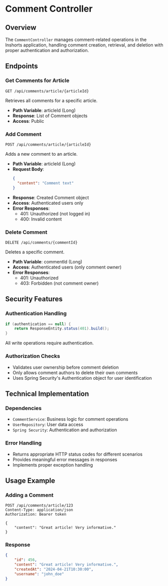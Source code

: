 # Comment Controller

## Overview
The `CommentController` manages comment-related operations in the Inshorts application, handling comment creation, retrieval, and deletion with proper authentication and authorization.

## Endpoints

### Get Comments for Article
```
GET /api/comments/article/{articleId}
```
Retrieves all comments for a specific article.
- **Path Variable**: articleId (Long)
- **Response**: List of Comment objects
- **Access**: Public

### Add Comment
```
POST /api/comments/article/{articleId}
```
Adds a new comment to an article.
- **Path Variable**: articleId (Long)
- **Request Body**:
  ```json
  {
    "content": "Comment text"
  }
  ```
- **Response**: Created Comment object
- **Access**: Authenticated users only
- **Error Responses**:
  - 401: Unauthorized (not logged in)
  - 400: Invalid content

### Delete Comment
```
DELETE /api/comments/{commentId}
```
Deletes a specific comment.
- **Path Variable**: commentId (Long)
- **Access**: Authenticated users (only comment owner)
- **Error Responses**:
  - 401: Unauthorized
  - 403: Forbidden (not comment owner)

## Security Features

### Authentication Handling
```java
if (authentication == null) {
    return ResponseEntity.status(401).build();
}
```
All write operations require authentication.

### Authorization Checks
- Validates user ownership before comment deletion
- Only allows comment authors to delete their own comments
- Uses Spring Security's Authentication object for user identification

## Technical Implementation

### Dependencies
- `CommentService`: Business logic for comment operations
- `UserRepository`: User data access
- `Spring Security`: Authentication and authorization

### Error Handling
- Returns appropriate HTTP status codes for different scenarios
- Provides meaningful error messages in responses
- Implements proper exception handling

## Usage Example

### Adding a Comment
```http
POST /api/comments/article/123
Content-Type: application/json
Authorization: Bearer token

{
    "content": "Great article! Very informative."
}
```

### Response
```json
{
    "id": 456,
    "content": "Great article! Very informative.",
    "createdAt": "2024-04-21T10:30:00",
    "username": "john_doe"
}
```
